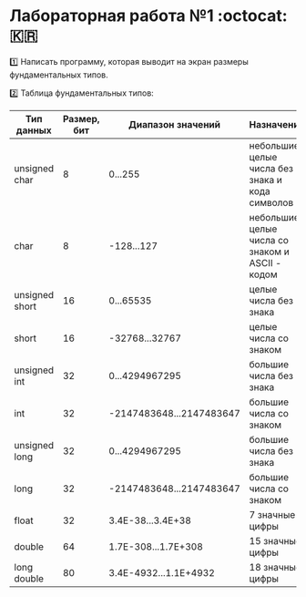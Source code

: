 # Лабораторная работа №1  :octocat:  :kr:

:one: Написать программу, которая выводит на экран размеры фундаментальных типов.

:two: Таблица фундаментальных типов:

| Тип данных | Размер, бит | Диапазон значений | Назначение |
| ---------- | ----------- | ----------------- | ---------- |
| unsigned char | 8 | 0...255 | небольшие целые числа без знака и кода символов |
| char | 8 | -128...127 | небольшие целые числа со знаком и ASCII - кодом |
| unsigned short | 16 | 0...65535 | целые числа без знака |
| short | 16 | -32768...32767 | целые числа со знаком |
| unsigned int | 32 | 0...4294967295 | большие числа без знака |
| int | 32 | -2147483648...2147483647 | большие числа со знаком |
| unsigned long | 32 | 0...4294967295 | большие числа без знака |
| long | 32 | -2147483648...2147483647 | большие числа со знаком |
| float | 32 | 3.4E-38...3.4E+38 | 7 значные цифры |
| double | 64 | 1.7E-308...1.7E+308 | 15 значные цифры |
| long double | 80 | 3.4E-4932...1.1E+4932 | 18 значные цифры |
